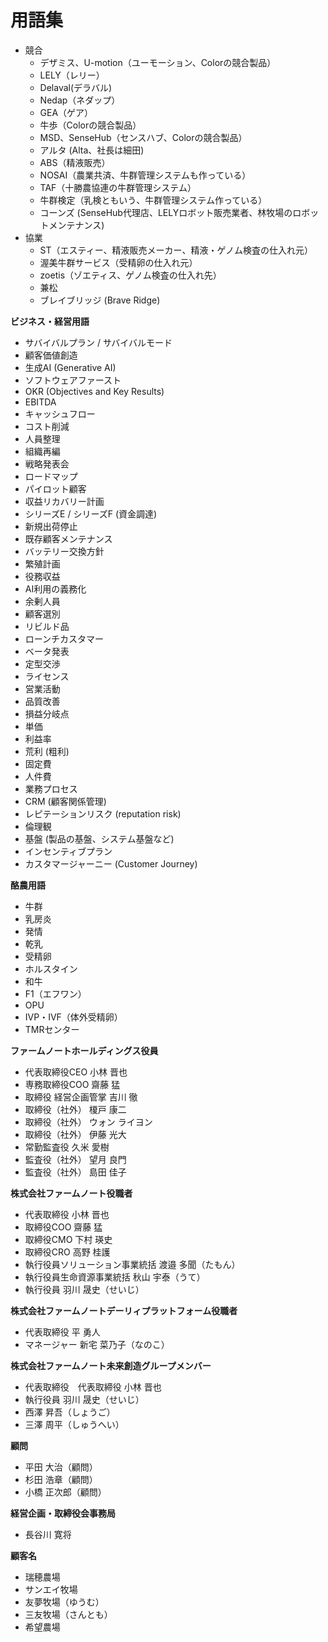 # 用語集
* 競合  
  * デザミス、U-motion（ユーモーション、Colorの競合製品）  
  * LELY（レリー）  
  * Delaval(デラバル)  
  * Nedap（ネダップ）  
  * GEA（ゲア）  
  * 牛歩（Colorの競合製品）  
  * MSD、SenseHub（センスハブ、Colorの競合製品）  
  * アルタ (Alta、社長は細田) 
  * ABS（精液販売）  
  * NOSAI（農業共済、牛群管理システムも作っている）  
  * TAF（十勝農協連の牛群管理システム）  
  * 牛群検定（乳検ともいう、牛群管理システム作っている）  
  * コーンズ (SenseHub代理店、LELYロボット販売業者、林牧場のロボットメンテナンス)
* 協業  
  * ST（エスティー、精液販売メーカー、精液・ゲノム検査の仕入れ元）  
  * 渥美牛群サービス（受精卵の仕入れ元）  
  * zoetis（ゾエティス、ゲノム検査の仕入れ先）
  *   兼松
  *   ブレイブリッジ (Brave Ridge)

**ビジネス・経営用語**
*   サバイバルプラン / サバイバルモード
*   顧客価値創造
*   生成AI (Generative AI)
*   ソフトウェアファースト
*   OKR (Objectives and Key Results)
*   EBITDA
*   キャッシュフロー
*   コスト削減
*   人員整理
*   組織再編
*   戦略発表会
*   ロードマップ
*   パイロット顧客
*   収益リカバリー計画
*   シリーズE / シリーズF (資金調達)
*   新規出荷停止
*   既存顧客メンテナンス
*   バッテリー交換方針
*   繁殖計画
*   役務収益
*   AI利用の義務化
*   余剰人員
*   顧客選別
*   リビルド品
*   ローンチカスタマー
*   ベータ発表
*   定型交渉
*   ライセンス
*   営業活動
*   品質改善
*   損益分岐点
*   単価
*   利益率
*   荒利 (粗利)
*   固定費
*   人件費
*   業務プロセス
*   CRM (顧客関係管理)
*   レピテーションリスク (reputation risk)
*   倫理観
*   基盤 (製品の基盤、システム基盤など)
*   インセンティブプラン
*   カスタマージャーニー (Customer Journey)

**酪農用語**
*   牛群
*   乳房炎
*   発情
*   乾乳
*   受精卵
*   ホルスタイン
*   和牛
*   F1（エフワン）
*   OPU
*   IVP・IVF（体外受精卵）
*   TMRセンター

**ファームノートホールディングス役員**
* 代表取締役CEO	小林 晋也
* 専務取締役COO	齋藤 猛
* 取締役 経営企画管掌	吉川 徹
* 取締役（社外）	榎戸 康二
* 取締役（社外）	ウォン ライヨン
* 取締役（社外）	伊藤 光大
* 常勤監査役	久米 愛樹
* 監査役（社外）	望月 良門
* 監査役（社外）	島田 佳子

**株式会社ファームノート役職者**
* 代表取締役	小林 晋也
* 取締役COO	齋藤 猛
* 取締役CMO	下村 瑛史
* 取締役CRO	高野 桂護
* 執行役員ソリューション事業統括	渡邉 多聞（たもん）
* 執行役員生命資源事業統括	秋山 宇泰（うて）
* 執行役員	羽川 晟史（せいじ）

**株式会社ファームノートデーリィプラットフォーム役職者**
* 代表取締役	平 勇人
* マネージャー	新宅 菜乃子（なのこ）

**株式会社ファームノート未来創造グループメンバー**
* 代表取締役　代表取締役	小林 晋也 
* 執行役員	羽川 晟史（せいじ）
* 西澤 昇吾（しょうご）
* 三澤 周平（しゅうへい）

**顧問**
* 平田 大治（顧問）
* 杉田 浩章（顧問）
* 小橋 正次郎（顧問）

**経営企画・取締役会事務局**
* 長谷川 寛将

**顧客名**
* 瑞穂農場
* サンエイ牧場
* 友夢牧場（ゆうむ）
* 三友牧場（さんとも）
* 希望農場